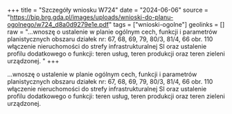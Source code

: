 +++
title = "Szczegóły wniosku W724"
date = "2024-06-06"
source = "https://bip.brg.gda.pl/images/uploads/wnioski-do-planu-ogolnego/w724_d8a0d9279e1e.pdf"
tags = ["wnioski-ogolne"]
geolinks = []
raw = "...wnoszę o ustalenie w planie ogólnym cech, funkcji i parametrów planistycznych obszaru działek nr: 67, 68, 69, 79, 80/3, 81/4, 66 obr. 110 włączenie nieruchomości do strefy infrastrukturalnej SI oraz ustalenie profilu dodatkowego o funkcji: teren usług, teren produkcji oraz teren zieleni urządzonej. "
+++

...wnoszę o ustalenie w planie ogólnym cech, funkcji i parametrów planistycznych obszaru działek
nr: 67, 68, 69, 79, 80/3, 81/4, 66 obr. 110 włączenie nieruchomości do strefy infrastrukturalnej SI oraz ustalenie
profilu dodatkowego o funkcji: teren usług, teren produkcji oraz teren zieleni urządzonej.



